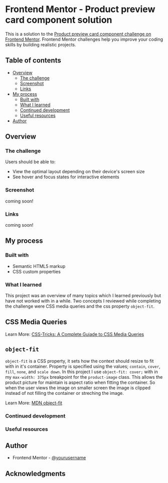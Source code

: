 # Frontend Mentor - Product preview card component solution

This is a solution to the [Product preview card component challenge on Frontend Mentor](https://www.frontendmentor.io/challenges/product-preview-card-component-GO7UmttRfa). Frontend Mentor challenges help you improve your coding skills by building realistic projects. 

## Table of contents

- [Overview](#overview)
  - [The challenge](#the-challenge)
  - [Screenshot](#screenshot)
  - [Links](#links)
- [My process](#my-process)
  - [Built with](#built-with)
  - [What I learned](#what-i-learned)
  - [Continued development](#continued-development)
  - [Useful resources](#useful-resources)
- [Author](#author)

## Overview

### The challenge

Users should be able to:

- View the optimal layout depending on their device's screen size
- See hover and focus states for interactive elements

### Screenshot

coming soon!

### Links

coming soon!

## My process

### Built with

- Semantic HTML5 markup
- CSS custom properties


### What I learned

This project was an overview of many topics which I learned previously but have not worked with in a while. Two concepts I reviewed while completing the challenge were CSS media queries and the css property `object-fit`. 

## CSS Media Queries

Learn More: 
[CSS-Tricks: A Complete Guiade to CSS Media Queries](https://css-tricks.com/a-complete-guide-to-css-media-queries/)

## `object-fit`

`object-fit` is a CSS property, it sets how the context should resize to fit with in it's container. Property is specified using the values; `contain`, `cover`, `fill`, `none`, and `scale down`. In this project I use `object-fit: cover;` with in my `max-width: 375px` breakpoint for the `product-image` class. This allows the product picture for maintain is aspect ratio when fitting the container. So when the user views the image on smaller screen the image is clipped instead of not filling the container or streching the image. 


Learn More:
[MDN object-fit](https://developer.mozilla.org/en-US/docs/Web/CSS/object-fit) 



### Continued development


### Useful resources


## Author

- Frontend Mentor - [@yourusername](https://www.frontendmentor.io/profile/yourusername)


## Acknowledgments



